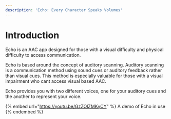 ```yaml
---
description: 'Echo: Every Character Speaks Volumes'
---
```


# Introduction

Echo is an AAC app designed for those with a visual difficulty and physical difficulty to access communication.

Echo is based around the concept of auditory scanning. Auditory scanning is a communication method using sound cues or auditory feedback rather than visual cues. This method is especially valuable for those with a visual impairment who cant access visual based AAC.

Echo provides you with two different voices, one for your auditory cues and the another to represent your voice.

{% embed url="https://youtu.be/GzZOlZMKyCY" %}
A demo of Echo in use
{% endembed %}

